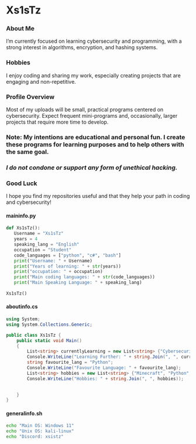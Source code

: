 # Xs1sTz
### About Me
I’m currently focused on learning cybersecurity and programming, with a strong interest in algorithms, encryption, and hashing systems.

### Hobbies
I enjoy coding and sharing my work, especially creating projects that are engaging and non-repetitive.

### Profile Overview
Most of my uploads will be small, practical programs centered on cybersecurity. Expect frequent mini-programs and, occasionally, larger projects that require more time to develop.

### Note: My intentions are educational and personal fun. I create these programs for learning purposes and to help others with the same goal. 
### *I do not condone or support any form of unethical hacking.*

### Good Luck
I hope you find my repositories useful and that they help your path in coding and cybersecurity!

#### maininfo.py
```python
def Xs1sTz():
   Username = "Xs1sTz"
   years = 4
   speaking_lang = "English"
   occupation = "Student"
   code_languages = ["python", "c#", "bash"]
   print("Username: " + Username)
   print("Years of learning: " + str(years))
   print("occupation: " + occupation)
   print("Main coding languages: " + str(code_languages))
   print("Main Speaking Language: " + speaking_lang)
   
Xs1sTz()
```
#### aboutinfo.cs
```c#
using System;
using System.Collections.Generic;

public class Xs1sTz {
    public static void Main()
    {
        List<string> currentlyLearning = new List<string> {"Cybersecurity", "C#", "Bash", "html"};
        Console.WriteLine("Learning Further: " + string.Join(", ", currentlyLearning));
        string favourite_lang = "Python";
        Console.WriteLine("Favourite Language: " + favourite_lang);
        List<string> hobbies = new List<string> {"Minecraft", "Python", "Gamdev"};
        Console.WriteLine("Hobbies: " + string.Join(", ", hobbies));

        
    }
}
```
#### generalinfo.sh
```bash
echo "Main OS: Windows 11"
echo "Unix OS: kali-linux"
echo "Discord: xsistz"
```
